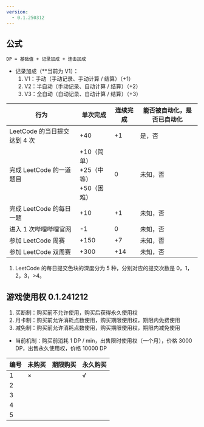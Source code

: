 ```yaml
---
version:
  - 0.1.250312
---
```


## 公式

`DP = 基础值 + 记录加成 + 连击加成`
- 记录加成（**当前为 V1）：
	1. V1：手动（手动记录、手动计算 / 结算）（+1）
	2. V2：半自动（手动记录、自动计算 / 结算）（+2）
	3. V3：全自动（自动记录、自动计算 / 结算）（+3）

| 行为 | 单次完成 | 连续完成 | 能否被自动化，是否已自动化 |
| ---- | ---- | ---- | ---- |
| LeetCode 的当日提交达到 4 次 | +40 | +1 | 是，否 |
| 完成 LeetCode 的一道题目 | +10（简单）<br>+25（中等）<br>+50（困难） | 0 | 未知，否 |
| 完成 LeetCode 的每日一题 | +10 | +1 | 未知，否 |
| 进入 1 次哔哩哔哩官网 | -1 | 0 | 未知，否 |
| 参加 LeetCode 周赛 | +150 | +7 | 未知，否 |
| 参加 LeetCode 双周赛 | +300 | +14 | 未知，否 |

1. LeetCode 的每日提交色块的深度分为 5 种，分别对应的提交次数是 0，1，2，3，>4。

## 游戏使用权 0.1.241212

1. 买断制：购买前不允许使用，购买后获得永久使用权
2. 月卡制：购买前允许消耗点数使用，购买期限使用权，期限内免费使用
3. 减免制：购买前允许消耗点数使用，购买期限使用权，期限内减免使用
- 当前机制：购买前消耗 1 DP / min，出售限时使用权（一个月），价格 3000 DP，出售永久使用权，价格 10000 DP

| 编号 | 未购买 | 期限购买 | 永久购买 |
| ---- | ---- | ---- | ---- |
| 1 | × |  | √ |
| 2 |  |  |  |
| 3 |  |  |  |
| 4 |  |  |  |
| 5 |  |  |  |
